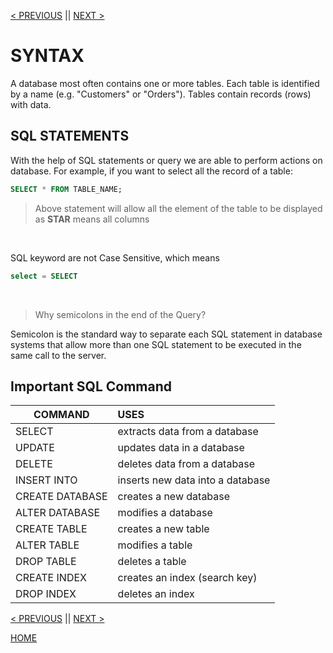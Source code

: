 [< PREVIOUS](intro.md) || [NEXT >](select.md)
# SYNTAX
A database most often contains one or more tables. Each table is identified by a name (e.g. "Customers" or "Orders"). 
Tables contain records (rows) with data.

## SQL STATEMENTS
With the help of SQL statements or query we are able to perform actions on database.
For example, if you want to select all the record of a table:

```sql
SELECT * FROM TABLE_NAME;
```
> Above statement will allow all the element of the table to be displayed as **STAR** means all columns 

<br />

SQL keyword are not Case Sensitive, which means

```sql
select = SELECT
```
<br />

> Why semicolons in the end of the Query?

Semicolon is the standard way to separate each SQL statement in database systems that allow more than one SQL statement
to be executed in the same call to the server. 

## Important SQL Command

| COMMAND          | USES                            | 
| ---------------- | :------------------------------ | 
| SELECT           | extracts data from a database   |
| UPDATE           | updates data in a database      |
| DELETE           | deletes data from a database    |
| INSERT INTO      | inserts new data into a database|
| CREATE DATABASE  | creates a new database          |
| ALTER DATABASE   | modifies a database             |
| CREATE TABLE     | creates a new table             |
| ALTER TABLE      | modifies a table                |
| DROP TABLE       | deletes a table                 |
| CREATE INDEX     | creates an index (search key)   |
| DROP INDEX       | deletes an index                |

[< PREVIOUS](intro.md) || [NEXT >](select.md)

[HOME](README.md)
